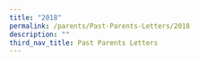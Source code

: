 ```yaml
---
title: "2018"
permalink: /parents/Past-Parents-Letters/2018
description: ""
third_nav_title: Past Parents Letters
---
```

